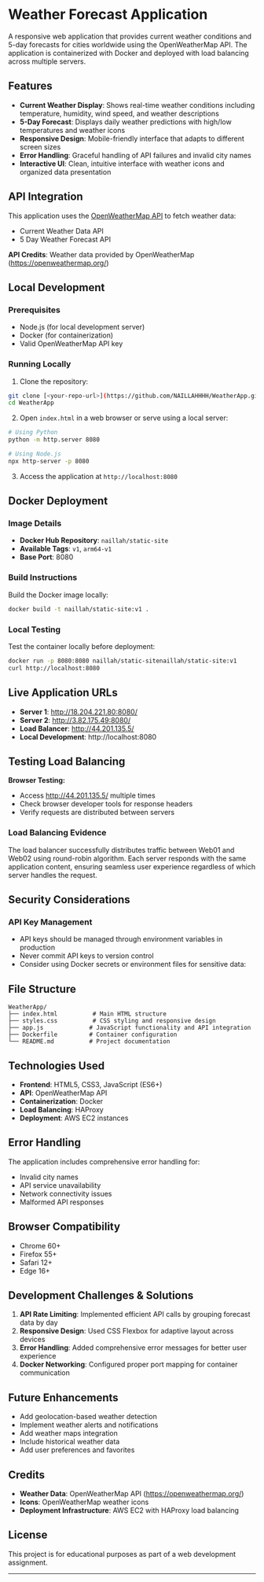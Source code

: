 # Weather Forecast Application

A responsive web application that provides current weather conditions and 5-day forecasts for cities worldwide using the OpenWeatherMap API. The application is containerized with Docker and deployed with load balancing across multiple servers.

## Features

- **Current Weather Display**: Shows real-time weather conditions including temperature, humidity, wind speed, and weather descriptions
- **5-Day Forecast**: Displays daily weather predictions with high/low temperatures and weather icons
- **Responsive Design**: Mobile-friendly interface that adapts to different screen sizes
- **Error Handling**: Graceful handling of API failures and invalid city names
- **Interactive UI**: Clean, intuitive interface with weather icons and organized data presentation

## API Integration

This application uses the [OpenWeatherMap API](https://openweathermap.org/api) to fetch weather data:
- Current Weather Data API
- 5 Day Weather Forecast API

**API Credits**: Weather data provided by OpenWeatherMap (https://openweathermap.org/)

## Local Development

### Prerequisites
- Node.js (for local development server)
- Docker (for containerization)
- Valid OpenWeatherMap API key

### Running Locally

1. Clone the repository:
```bash
git clone [<your-repo-url>](https://github.com/NAILLAHHHH/WeatherApp.git)
cd WeatherApp
```

2. Open `index.html` in a web browser or serve using a local server:
```bash
# Using Python
python -m http.server 8080

# Using Node.js
npx http-server -p 8080
```

3. Access the application at `http://localhost:8080`

## Docker Deployment

### Image Details
- **Docker Hub Repository**: `naillah/static-site`
- **Available Tags**: `v1`, `arm64-v1`
- **Base Port**: 8080

### Build Instructions

Build the Docker image locally:
```bash
docker build -t naillah/static-site:v1 .
```

### Local Testing
Test the container locally before deployment:
```bash
docker run -p 8080:8080 naillah/static-sitenaillah/static-site:v1
curl http://localhost:8080
```



## Live Application URLs

- **Server 1**: http://18.204.221.80:8080/
- **Server 2**: http://3.82.175.49:8080/
- **Load Balancer**: http://44.201.135.5/
- **Local Development**: http://localhost:8080

## Testing Load Balancing



 **Browser Testing:**
   - Access http://44.201.135.5/ multiple times
   - Check browser developer tools for response headers
   - Verify requests are distributed between servers

### Load Balancing Evidence

The load balancer successfully distributes traffic between Web01 and Web02 using round-robin algorithm. Each server responds with the same application content, ensuring seamless user experience regardless of which server handles the request.

## Security Considerations

### API Key Management
- API keys should be managed through environment variables in production
- Never commit API keys to version control
- Consider using Docker secrets or environment files for sensitive data:


## File Structure

```
WeatherApp/
├── index.html          # Main HTML structure
├── styles.css          # CSS styling and responsive design
├── app.js             # JavaScript functionality and API integration
├── Dockerfile         # Container configuration
└── README.md          # Project documentation
```

## Technologies Used

- **Frontend**: HTML5, CSS3, JavaScript (ES6+)
- **API**: OpenWeatherMap API
- **Containerization**: Docker
- **Load Balancing**: HAProxy
- **Deployment**: AWS EC2 instances

## Error Handling

The application includes comprehensive error handling for:
- Invalid city names
- API service unavailability
- Network connectivity issues
- Malformed API responses

## Browser Compatibility

- Chrome 60+
- Firefox 55+
- Safari 12+
- Edge 16+

## Development Challenges & Solutions

1. **API Rate Limiting**: Implemented efficient API calls by grouping forecast data by day
2. **Responsive Design**: Used CSS Flexbox for adaptive layout across devices
3. **Error Handling**: Added comprehensive error messages for better user experience
4. **Docker Networking**: Configured proper port mapping for container communication

## Future Enhancements

- Add geolocation-based weather detection
- Implement weather alerts and notifications
- Add weather maps integration
- Include historical weather data
- Add user preferences and favorites

## Credits

- **Weather Data**: OpenWeatherMap API (https://openweathermap.org/)
- **Icons**: OpenWeatherMap weather icons
- **Deployment Infrastructure**: AWS EC2 with HAProxy load balancing

## License

This project is for educational purposes as part of a web development assignment.

---
